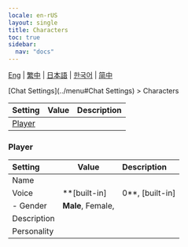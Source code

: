```yaml
---
locale: en-rUS
layout: single
title: Characters
toc: true
sidebar:
  nav: "docs"
---
```

[Eng](/dancexr/menu/2025.4/chat/characters) | [繁中](/tw/dancexr/menu/2025.4/chat/characters) | [日本語](/jp/dancexr/menu/2025.4/chat/characters) | [한국어](/kr/dancexr/menu/2025.4/chat/characters) | [简中](/zh/dancexr/menu/2025.4/chat/characters)

[Chat Settings](../menu#Chat Settings) > Characters



| Setting | Value | Description |
| :--- | --- | :--- |
| [Player](#player) |


### **Player**

| Setting | Value | Description |
| :--- | --- | :--- |
| Name || 
| Voice | **[built-in]|0**, [built-in]|1, [built-in]|2, [built-in]|3, [built-in]|4, [built-in]|5, [built-in]|6, [built-in]|7, [built-in]|8, [built-in]|9, [built-in]|10, [built-in]|11, [built-in]|12, [built-in]|13, [built-in]|14, [built-in]|15, [built-in]|16, [built-in]|17, [built-in]|18, [built-in]|19,  |  |
|- Gender | **Male**, Female,  | 
| Description || 
| Personality || 
